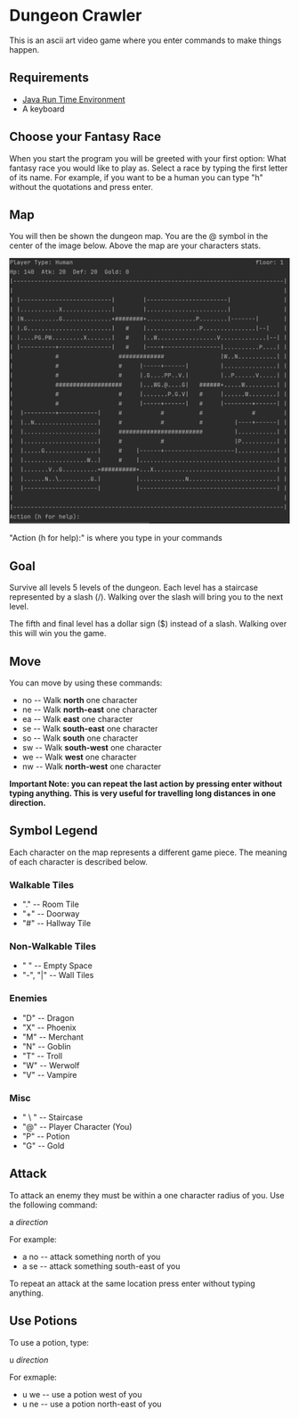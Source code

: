 # Dungeon Crawler
This is an ascii art video game where you enter commands to make things happen.

## Requirements
* [Java Run Time Environment](https://www.java.com/en/)
* A keyboard

## Choose your Fantasy Race
When you start the program you will be greeted with your first option:
What fantasy race you would like to play as. Select a race by typing the 
first letter of its name. For example, if you want to be a human 
you can type "h" without the quotations and press enter.

## Map
You will then be shown the dungeon map. You are the @ symbol in the
center of the image below. Above the map are your characters stats.

![picture alt](./map.png)

"Action (h for help):" is where you type in your commands

## Goal
Survive all levels 5 levels of the dungeon. Each level has a staircase
represented by a slash (/). Walking over the slash will bring you to 
the next level. 

The fifth and final level has a dollar sign ($) instead of a slash. 
Walking over this will win you the game.

## Move
You can move by using these commands:
* no -- Walk **north** one character
* ne -- Walk **north-east** one character
* ea -- Walk **east** one character
* se -- Walk **south-east** one character
* so -- Walk **south** one character
* sw -- Walk **south-west** one character
* we -- Walk **west** one character
* nw -- Walk **north-west** one character

**Important Note: you can repeat the last action by pressing enter without
typing anything. This is very useful for travelling long distances in one
direction.**

## Symbol Legend
Each character on the map represents a different game piece. The meaning of
each character is described below.

### Walkable Tiles
* "." -- Room Tile
* "+" -- Doorway
* "#" -- Hallway Tile

### Non-Walkable Tiles
* " " -- Empty Space
* "-", "|" -- Wall Tiles

### Enemies
* "D" -- Dragon
* "X" -- Phoenix
* "M" -- Merchant
* "N" -- Goblin
* "T" -- Troll
* "W" -- Werwolf
* "V" -- Vampire

### Misc
* " \ " -- Staircase
* "@" -- Player Character (You)
* "P" -- Potion
* "G" -- Gold

## Attack
To attack an enemy they must be within a one character radius of you.
Use the following command:

a *direction*

For example:
* a no -- attack something north of you
* a se -- attack something south-east of you

To repeat an attack at the same location press enter without typing 
anything.

## Use Potions
To use a potion, type:

u *direction*

For exmaple:
* u we -- use a potion west of you
* u ne -- use a potion north-east of you
